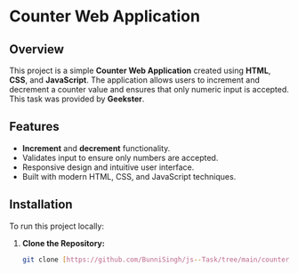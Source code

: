 # Counter Web Application

## Overview

This project is a simple **Counter Web Application** created using **HTML**, **CSS**, and **JavaScript**. The application allows users to increment and decrement a counter value and ensures that only numeric input is accepted. This task was provided by **Geekster**.

## Features

- **Increment** and **decrement** functionality.
- Validates input to ensure only numbers are accepted.
- Responsive design and intuitive user interface.
- Built with modern HTML, CSS, and JavaScript techniques.

## Installation

To run this project locally:

1. **Clone the Repository:**

   ```bash
   git clone [https://github.com/BunniSingh/js--Task/tree/main/counter_aap]
